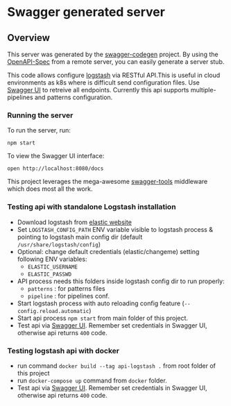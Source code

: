 # Swagger generated server

## Overview
This server was generated by the [swagger-codegen](https://github.com/swagger-api/swagger-codegen) project.  By using the [OpenAPI-Spec](https://github.com/OAI/OpenAPI-Specification) from a remote server, you can easily generate a server stub.

This code allows configure [logstash](https://www.elastic.co/es/products/logstash) via RESTful API.This is useful in cloud environments as k8s where is difficult send configuration files. Use [Swagger UI](http://localhost:8080/docs) to retreive all endpoints. Currently this api supports multiple-pipelines and patterns configuration.


### Running the server
To run the server, run:

```
npm start
```

To view the Swagger UI interface:

```
open http://localhost:8080/docs
```

This project leverages the mega-awesome [swagger-tools](https://github.com/apigee-127/swagger-tools) middleware which does most all the work.


### Testing api with standalone Logstash installation

* Download logstash from [elastic website](https://www.elastic.co/es/downloads/logstash)
* Set `LOGSTASH_CONFIG_PATH` ENV variable  visible to logstash process  & pointing to logstash main config dir (default `/usr/share/logstash/config`)
* Optional: change default credentials (elastic/changeme) setting following ENV variables:
  * `ELASTIC_USERNAME`
  * `ELASTIC_PASSWD`  
* API process needs this folders inside logstash config dir to run properly:
  * `patterns` : for patterns files
  * `pipeline` : for pipelines conf.
* Start logstash process with auto reloading config feature (`--config.reload.automatic`)
* Start api process `npm start`  from main folder of this project.
* Test api via [Swagger UI](http://localhost:8080/docs). Remember set credentials in Swagger UI, otherwise api returns `400` code.

### Testing logstash api with docker

* run command `docker build --tag api-logstash .` from root folder of this project
* run `docker-compose up` command from `docker` folder.
* Test api via [Swagger UI](http://localhost:8080/docs). Remember set credentials in Swagger UI, otherwise api returns `400` code.


